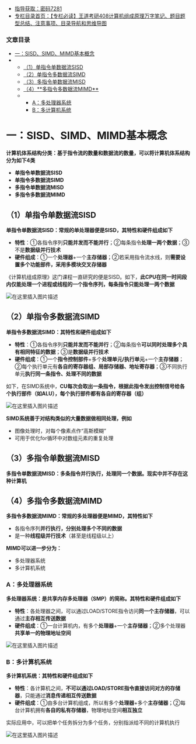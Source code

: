  

- [指导获取：密码7281](https://url18.ctfile.com/f/22722418-803125355-edf378?p=7281)
- [专栏目录首页：【专栏必读】王道考研408计算机组成原理万字笔记、题目题型总结、注意事项、目录导航和思维导图](https://zhangxing-tech.blog.csdn.net/article/details/120664162?spm=1001.2014.3001.5502)

### 文章目录

- [一：SISD、SIMD、MIMD基本概念](#SISDSIMDMIMD_7)
- - [（1）单指令单数据流SISD](#1SISD_18)
  - [（2）单指令多数据流SIMD](#2SIMD_33)
  - [（3）多指令单数据流MISD](#3MISD_54)
  - [（4）\*\*多指令多数据流MIMD\*\*](#4MIMD_62)
  - - [A：多处理器系统](#A_78)
    - [B：多计算机系统](#B_88)

# 一：SISD、SIMD、MIMD基本概念

**计算机体系结构分类：基于指令流的数量和数据流的数量，可以将计算机体系结构分为如下4类**

- **单指令单数据流SISD**
- **单指令多数据流SIMD**
- **多指令单数据流MISD**
- **多指令多数据流MIMD**

## （1）单指令单数据流SISD

**单指令单数据流SISD：常规的单处理器便是SISD，其特性和硬件组成如下**

- **特性**：①各指令序列**只能并发而不能并行**；②每条指令**处理一两个数据**；③不是**数据级并行技术**
- **硬件组成**：①一个**处理器**+一个**主存储器**；②若采用指令流水线，则**需要设置多个功能部件，采用多模块交叉存储器**

《计算机组成原理》这门课程一直研究的便是SISD。如下，**此CPU在同一时间段内仅能处理一个进程或线程的一个指令序列，每条指令只能处理一两个数据**

![在这里插入图片描述](https://ziquyun.com/main/csdn/img?url=https%3A%2F%2Fimg-blog.csdnimg.cn%2Fa9292fd835a4498fbfbe52f6ada20f16.png&rfUrl=https%3A%2F%2Fzhangxing-tech.blog.csdn.net%2Farticle%2Fdetails%2F126240175)

## （2）单指令多数据流SIMD

**单指令多数据流SIMD：其特性和硬件组成如下**

- **特性**：①各指令序列**只能并发而不能并行**；②每条指令**可以同时处理多个具有相同特征的数据**；③是**数据级并行技术**
- **硬件组成**：①一个**指令控制部件**+多个**处理单元/执行单元**+一个**主存储器**；②每个执行单元有**各自的寄存器组、局部存储器、地址寄存器**；③不同执行单元**执行同一条指令、处理不同的数据**

如下，在SIMD系统中，**CU每次会取出一条指令，根据此指令发出控制信号给各个执行部件（如ALU），每个执行部件都有各自的寄存器（组）**

![在这里插入图片描述](https://ziquyun.com/main/csdn/img?url=https%3A%2F%2Fimg-blog.csdnimg.cn%2F43fa79b758304041946ea31e5e226302.png&rfUrl=https%3A%2F%2Fzhangxing-tech.blog.csdn.net%2Farticle%2Fdetails%2F126240175)

**SIMD系统善于对结构类似的大量数据做相同处理，例如**

- 图像处理时，对每个像素点作“高斯模糊”
- 可用于优化for循环中对数组元素的重复处理

## （3）多指令单数据流MISD

**多指令单数据流MISD：多条指令并行执行，处理同一个数据。现实中并不存在这种计算机**

## （4）**多指令多数据流MIMD**

**多指令多数据流MIMD：常规的多处理器便是MIMD，其特性如下**

- 各指令序列**并行执行，分别处理多个不同的数据**
- 是一种**线程级并行技术**（甚至是线程级以上）

**MIMD可以进一步分为：**

- 多处理器系统
- 多计算机系统

### A：多处理器系统

**多处理器系统：是共享内存多处理器（SMP）的简称。其特性和硬件组成如下**

- **特性**：各处理器之间，可以通过LOAD/STORE指令访问**同一个主存储器**，可以通过**主存相互传送数据**
- **硬件组成**：①一台计算机内，有多个**处理器**+一个**主存储器**；②多个处理器**共享单一的物理地址空间**

![在这里插入图片描述](https://ziquyun.com/main/csdn/img?url=https%3A%2F%2Fimg-blog.csdnimg.cn%2F53be02b9ea914fd190c7930a8f12188c.png&rfUrl=https%3A%2F%2Fzhangxing-tech.blog.csdn.net%2Farticle%2Fdetails%2F126240175)

### B：多计算机系统

**多计算机系统：其特性和硬件组成如下**

- **特性**：各计算机之间，**不可以通过LOAD/STORE指令直接访问对方的存储器**，只能通过**消息传递相互传送数据**
- **硬件组成**：①由多台计算机组成，所以有多个**处理器**+多个**主存储器**；②每台计算机拥有**各自的私有存储器**，物理地址空间**相互独立**

实际应用中，可以把单个任务拆分为多个任务，分别指派给不同的计算机执行

![在这里插入图片描述](https://ziquyun.com/main/csdn/img?url=https%3A%2F%2Fimg-blog.csdnimg.cn%2F5e756abc5b1943e897c640e73ae06508.png&rfUrl=https%3A%2F%2Fzhangxing-tech.blog.csdn.net%2Farticle%2Fdetails%2F126240175)